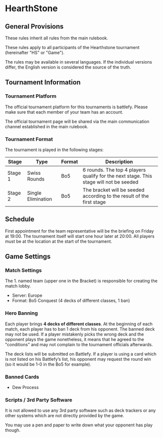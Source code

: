 # HearthStone

## General Provisions

These rules inherit all rules from the main rulebook.

These rules apply to all participants of the Hearthstone tournament (hereinafter "HS" or "Game").

The rules may be available in several languages. If the individual versions differ, the English version is considered the source of the truth.

## Tournament Information

### Tournament Platform

The official tournament platform for this tournaments is battlefy.
Please make sure that each member of your team has an account.

The official tournament page will be shared via the main communication channel established in the main rulebook.

### Tournament Format

The tournament is played in the following stages:

| Stage   | Type               | Format | Description                                                                           |
|---------|--------------------|--------|---------------------------------------------------------------------------------------|
| Stage 1 | Swiss Rounds       | Bo5    | 6 rounds. The top 4 players qualify for the next stage. This stage will not be seeded |
| Stage 2 | Single Elimination | Bo5    | The bracket will be seeded according to the result of the first stage                 |

## Schedule

First appointment for the team representative will be the briefing on Friday at 19:00.
The tournament itself will start one hour later at 20:00.
All players must be at the location at the start of the tournament.

## Game Settings

### Match Settings

The 1. named team (upper one in the Bracket) is responsible for creating the match lobby.

* Server: Europe
* Format: Bo5 Conquest (4 decks of different classes, 1 ban)

### Hero Banning

Each player brings **4 decks of different classes**.
At the beginning of each match, each player has to ban 1 deck from his opponent.
The banned deck may not be used.
If a player mistakenly picks the wrong deck and the opponent plays the game nonetheless, it means that he agreed to the "conditions" and may not complain to the tournament officials afterwards.

The deck lists will be submitted on Battlefy.
If a player is using a card which is not listed on his Battlefy’s list, his opponent may request the round win (so it would be 1-0 in the Bo5 for example).

### Banned Cards

* Dew Process

### Scripts / 3rd Party Software

It is not allowed to use any 3rd party software such as deck trackers or any other systems which are not directly provided by the game.

You may use a pen and paper to write down what your opponent has play though.

